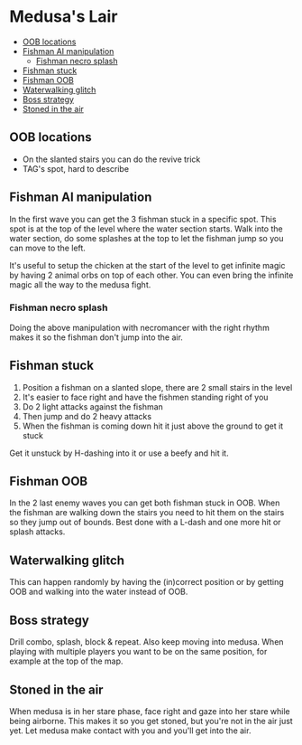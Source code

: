 # Medusa's Lair

- [OOB locations](#oob-locations)
- [Fishman AI manipulation](#fishman-ai-manipulation)
  - [Fishman necro splash](#fishman-necro-splash)
- [Fishman stuck](#fishman-stuck)
- [Fishman OOB](#fishman-oob)
- [Waterwalking glitch](#waterwalking-glitch)
- [Boss strategy](#boss-strategy)
- [Stoned in the air](#stoned-in-the-air)

## OOB locations

- On the slanted stairs you can do the revive trick
- TAG's spot, hard to describe

## Fishman AI manipulation

In the first wave you can get the 3 fishman stuck in a specific spot.
This spot is at the top of the level where the water section starts.
Walk into the water section, do some splashes at the top to let the fishman jump so you can move to the left.

It's useful to setup the chicken at the start of the level to get infinite magic by having 2 animal orbs on top of each other. You can even bring the infinite magic all the way to the medusa fight.

### Fishman necro splash

Doing the above manipulation with necromancer with the right rhythm makes it so the fishman don't jump into the air.

## Fishman stuck

1. Position a fishman on a slanted slope, there are 2 small stairs in the level
2. It's easier to face right and have the fishmen standing right of you
3. Do 2 light attacks against the fishman
4. Then jump and do 2 heavy attacks
5. When the fishman is coming down hit it just above the ground to get it stuck

Get it unstuck by H-dashing into it or use a beefy and hit it.

## Fishman OOB

In the 2 last enemy waves you can get both fishman stuck in OOB.
When the fishman are walking down the stairs you need to hit them on the stairs so they jump out of bounds.
Best done with a L-dash and one more hit or splash attacks.

## Waterwalking glitch

This can happen randomly by having the (in)correct position or by getting OOB and walking into the water instead of OOB.

## Boss strategy

Drill combo, splash, block & repeat. Also keep moving into medusa.
When playing with multiple players you want to be on the same position, for example at the top of the map.

## Stoned in the air

When medusa is in her stare phase, face right and gaze into her stare while being airborne.
This makes it so you get stoned, but you're not in the air just yet.
Let medusa make contact with you and you'll get into the air.
